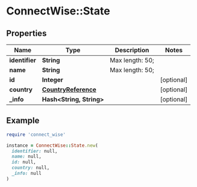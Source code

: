 # ConnectWise::State

## Properties

| Name | Type | Description | Notes |
| ---- | ---- | ----------- | ----- |
| **identifier** | **String** |  Max length: 50; |  |
| **name** | **String** |  Max length: 50; |  |
| **id** | **Integer** |  | [optional] |
| **country** | [**CountryReference**](CountryReference.md) |  | [optional] |
| **_info** | **Hash&lt;String, String&gt;** |  | [optional] |

## Example

```ruby
require 'connect_wise'

instance = ConnectWise::State.new(
  identifier: null,
  name: null,
  id: null,
  country: null,
  _info: null
)
```

